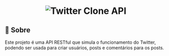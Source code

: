 <h1 align="center">
  <img src="https://ik.imagekit.io/danilovieira/logo_wiFQXd0ie.png" alt="Twitter Clone API">
</h1>

## 📝 Sobre

Este projeto é uma API RESTful que simula o funcionamento do Twitter, podendo ser usada para criar usuários, posts e comentários para os posts.


